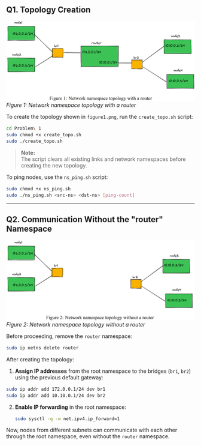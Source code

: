 ## Q1. Topology Creation

![Network namespace topology with a router](figure1.png)
*Figure 1: Network namespace topology with a router*

To create the topology shown in `figure1.png`, run the `create_topo.sh` script:

```bash
cd Problem\ 1
sudo chmod +x create_topo.sh
sudo ./create_topo.sh
```

> **Note:**  
> The script clears all existing links and network namespaces before creating the new topology.

To ping nodes, use the `ns_ping.sh` script:

```bash
sudo chmod +x ns_ping.sh
sudo ./ns_ping.sh <src-ns> <dst-ns> [ping-count]
```

---

## Q2. Communication Without the "router" Namespace

![Network namespace topology without a router](figure2.png)
*Figure 2: Network namespace topology without a router*

Before proceeding, remove the `router` namespace:

```bash
sudo ip netns delete router
```

After creating the topology:

1. **Assign IP addresses** from the root namespace to the bridges (`br1`, `br2`) using the previous default gateway:
```bash
sudo ip addr add 172.0.0.1/24 dev br1
sudo ip addr add 10.10.0.1/24 dev br2
```
2. **Enable IP forwarding** in the root namespace:

    ```bash
    sudo sysctl -q -w net.ipv4.ip_forward=1
    ```

Now, nodes from different subnets can communicate with each other through the root namespace, even without the `router` namespace.